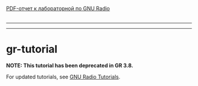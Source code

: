 [PDF-отчет к лабораторной по GNU Radio](./forlabs/gnuradio_report.pdf)
<br>
<br>
____
____

gr-tutorial
===========

**NOTE: This tutorial has been deprecated in GR 3.8.**

For updated tutorials, see [GNU Radio Tutorials](https://wiki.gnuradio.org/index.php/Tutorials).
